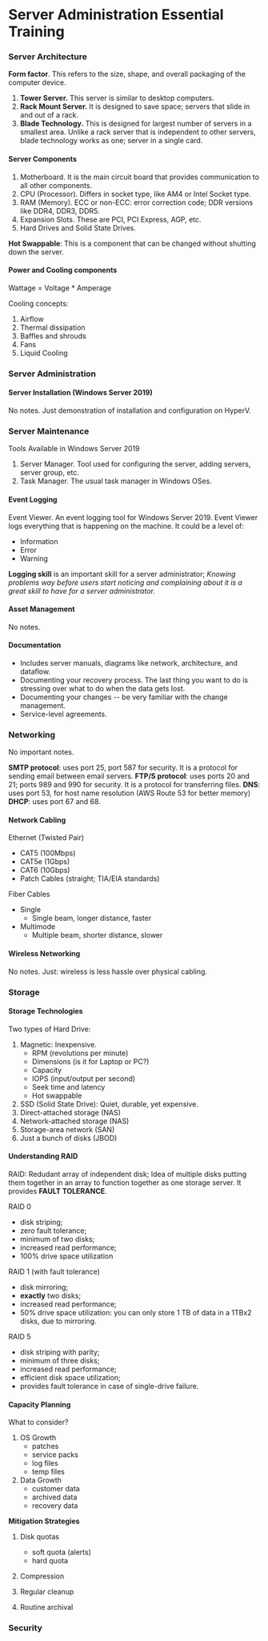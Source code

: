 # Server Administration Essential Training

### Server Architecture
**Form factor**. This refers to the size, shape, and overall packaging of the computer device.
1. **Tower Server.** This server is similar to desktop computers.
2. **Rack Mount Server.** It is designed to save space; servers that slide in and out of a rack.
3. **Blade Technology.** This is designed for largest number of servers in a smallest area. Unlike a rack server that is independent to other servers, blade technology works as one; server in a single card.

#### Server Components
1. Motherboard. It is the main circuit board that provides communication to all other components.
2. CPU (Processor). Differs in socket type, like AM4 or Intel Socket type.
3. RAM (Memory). ECC or non-ECC: error correction code; DDR versions like DDR4, DDR3, DDR5. 
4. Expansion Slots. These are PCI, PCI Express, AGP, etc.
5. Hard Drives and Solid State Drives.

**Hot Swappable**: This is a component that can be changed without shutting down the server.

#### Power and Cooling components
Wattage = Voltage * Amperage

Cooling concepts:
1. Airflow
2. Thermal dissipation
3. Baffles and shrouds
4. Fans
5. Liquid Cooling

### Server Administration
#### Server Installation (Windows Server 2019)

No notes. Just demonstration of installation and configuration on HyperV.

### Server Maintenance
Tools Available in Windows Server 2019
1. Server Manager. Tool used for configuring the server, adding servers, server group, etc.
2. Task Manager. The usual task manager in Windows OSes.

#### Event Logging
Event Viewer. An event logging tool for Windows Server 2019.
Event Viewer logs everything that is happening on the machine. It could be a level of:
* Information
* Error
* Warning

**Logging skill** is an important skill for a server administrator; _Knowing problems way before users start noticing and complaining about it is a great skill to have for a server administrator._ 

#### Asset Management
No notes.

#### Documentation
- Includes server manuals, diagrams like network, architecture, and dataflow.
- Documenting your recovery process. The last thing you want to do is stressing over what to do when the data gets lost.
- Documenting your changes -- be very familiar with the change management.
- Service-level agreements.

### Networking
No important notes.

**SMTP protocol**: uses port 25, port 587 for security. It is a protocol for sending email between email servers.
**FTP/S protocol**: uses ports 20 and 21; ports 989 and 990 for security. It is a protocol for transferring files.
**DNS**: uses port 53, for host name resolution (AWS Route 53 for better memory)
**DHCP**: uses port 67 and 68.

#### Network Cabling
Ethernet (Twisted Pair)
* CAT5 (100Mbps)
* CAT5e (1Gbps)
* CAT6 (10Gbps)
* Patch Cables (straight; TIA/EIA standards)

Fiber Cables
* Single
    - Single beam, longer distance, faster
* Multimode
    - Multiple beam, shorter distance, slower

#### Wireless Networking
No notes. Just: wireless is less hassle over physical cabling.

### Storage

#### Storage Technologies
Two types of Hard Drive:
1. Magnetic: Inexpensive.
    - RPM (revolutions per minute)
    - Dimensions (is it for Laptop or PC?)
    - Capacity
    - IOPS (input/output per second)
    - Seek time and latency
    - Hot swappable
2. SSD (Solid State Drive): Quiet, durable, yet expensive.
3. Direct-attached storage (NAS)
4. Network-attached storage (NAS)
5. Storage-area network (SAN)
6. Just a bunch of disks (JBOD)

#### Understanding RAID
RAID: Redudant array of independent disk; Idea of multiple disks putting them together in an array to function together as one storage server. It provides **FAULT TOLERANCE**.

RAID 0
- disk striping;
- zero fault tolerance;
- minimum of two disks;
- increased read performance;
- 100% drive space utilization

RAID 1 (with fault tolerance)
- disk mirroring;
- **exactly** two disks;
- increased read performance;
- 50% drive space utilization: you can only store 1 TB of data in a 1TBx2 disks, due to mirroring.

RAID 5
- disk striping with parity;
- minimum of three disks;
- increased read performance;
- efficient disk space utilization;
- provides fault tolerance in case of single-drive failure.

#### Capacity Planning
What to consider?
1. OS Growth
    * patches
    * service packs
    * log files
    * temp files
2. Data Growth
    * customer data
    * archived data
    * recovery data

**Mitigation Strategies**
1. Disk quotas
    - soft quota (alerts)
    - hard quota

2. Compression
3. Regular cleanup
4. Routine archival

### Security
